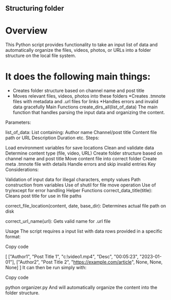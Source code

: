 ## Structuring folder
# Overview
This Python script provides functionality to take an input list of data and automatically organize the files, videos, photos, or URLs into a folder structure on the local file system.

# It does the following main things:

* Creates folder structure based on channel name and post title
* Moves relevant files, videos, photos into these folders
*Creates .tmnote files with metadata and .url files for links
*Handles errors and invalid data gracefully
Main Functions
create_dirs_all(list_of_data)
The main function that handles parsing the input data and organizing the content.

Parameters:

list_of_data: List containing:
Author name
Channel/post title
Content file path or URL
Description
Duration etc.
Steps:

Load environment variables for save locations
Clean and validate data
Determine content type (file, video, URL)
Create folder structure based on channel name and post title
Move content file into correct folder
Create meta .tmnote file with details
Handle errors and skip invalid entries
Key Considerations:

Validation of input data for illegal characters, empty values
Path construction from variables
Use of shutil for file move operation
Use of try/except for error handling
Helper Functions
correct_data_title(title): Cleans post title for use in file paths

correct_file_location(content, date, base_dir): Determines actual file path on disk

correct_url_name(url): Gets valid name for .url file

Usage
The script requires a input list with data rows provided in a specific format:

Copy code

[
  ["Author1", "Post Title 1", "c:\video1.mp4", "Desc", "00:05:23", "2023-01-01"], 
  ["Author2", "Post Title 2", "https://example.com/article", None, None, None]
]
It can then be run simply with:

Copy code

python organizer.py
And will automatically organize the content into the folder structure.
